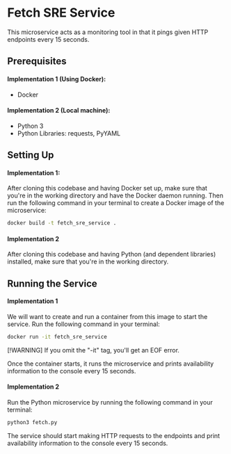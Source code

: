 # Fetch SRE Service

This microservice acts as a monitoring tool in that it pings given HTTP endpoints every 15 seconds.

## Prerequisites

#### Implementation 1 (Using Docker):
- Docker

#### Implementation 2 (Local machine):
- Python 3
- Python Libraries: requests, PyYAML


## Setting Up

#### Implementation 1:
After cloning this codebase and having Docker set up, make sure that you're in the working directory and have the Docker daemon running.
Then run the following command in your terminal to create a Docker image of the microservice:

```bash
docker build -t fetch_sre_service .
```

#### Implementation 2
After cloning this codebase and having Python (and dependent libraries) installed, make sure that you're in the working directory.

## Running the Service

#### Implementation 1
We will want to create and run a container from this image to start the service. Run the following command in your terminal:

```bash
docker run -it fetch_sre_service
```

[!WARNING] If you omit the "-it" tag, you'll get an EOF error.

Once the container starts, it runs the microservice and prints availability information to the console every 15 seconds.

#### Implementation 2
Run the Python microservice by running the following command in your terminal:

```bash
python3 fetch.py
```

The service should start making HTTP requests to the endpoints and print availability information to the console every 15 seconds.

